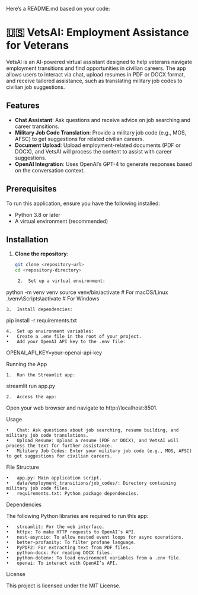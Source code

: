 Here’s a README.md based on your code:

# 🇺🇸 VetsAI: Employment Assistance for Veterans

VetsAI is an AI-powered virtual assistant designed to help veterans navigate employment transitions and find opportunities in civilian careers. The app allows users to interact via chat, upload resumes in PDF or DOCX format, and receive tailored assistance, such as translating military job codes to civilian job suggestions.

## Features

- **Chat Assistant**: Ask questions and receive advice on job searching and career transitions.
- **Military Job Code Translation**: Provide a military job code (e.g., MOS, AFSC) to get suggestions for related civilian careers.
- **Document Upload**: Upload employment-related documents (PDF or DOCX), and VetsAI will process the content to assist with career suggestions.
- **OpenAI Integration**: Uses OpenAI’s GPT-4 to generate responses based on the conversation context.

## Prerequisites

To run this application, ensure you have the following installed:

- Python 3.8 or later
- A virtual environment (recommended)

## Installation

1. **Clone the repository**:
   ```bash
   git clone <repository-url>
   cd <repository-directory>

	2.	Set up a virtual environment:

python -m venv venv
source venv/bin/activate  # For macOS/Linux
.\venv\Scripts\activate  # For Windows


	3.	Install dependencies:

pip install -r requirements.txt


	4.	Set up environment variables:
	•	Create a .env file in the root of your project.
	•	Add your OpenAI API key to the .env file:

OPENAI_API_KEY=your-openai-api-key



Running the App

	1.	Run the Streamlit app:

streamlit run app.py


	2.	Access the app:
Open your web browser and navigate to http://localhost:8501.

Usage

	•	Chat: Ask questions about job searching, resume building, and military job code translations.
	•	Upload Resume: Upload a resume (PDF or DOCX), and VetsAI will process the text for further assistance.
	•	Military Job Codes: Enter your military job code (e.g., MOS, AFSC) to get suggestions for civilian careers.

File Structure

	•	app.py: Main application script.
	•	data/employment_transitions/job_codes/: Directory containing military job code files.
	•	requirements.txt: Python package dependencies.

Dependencies

The following Python libraries are required to run this app:

	•	streamlit: For the web interface.
	•	httpx: To make HTTP requests to OpenAI’s API.
	•	nest-asyncio: To allow nested event loops for async operations.
	•	better-profanity: To filter profane language.
	•	PyPDF2: For extracting text from PDF files.
	•	python-docx: For reading DOCX files.
	•	python-dotenv: To load environment variables from a .env file.
	•	openai: To interact with OpenAI’s API.

License

This project is licensed under the MIT License.